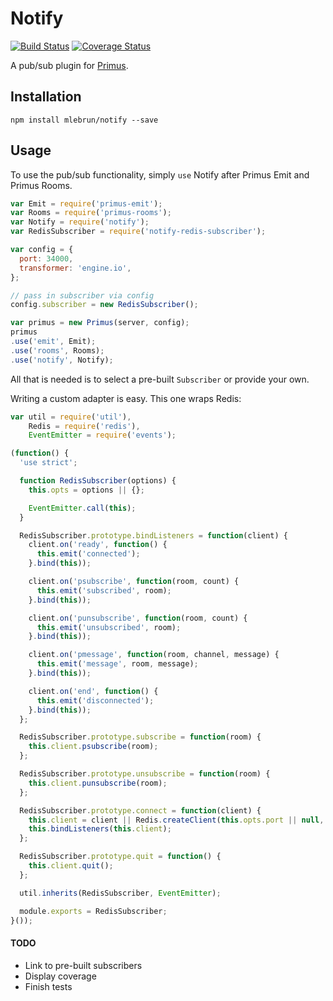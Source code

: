 Notify
======

[![Build Status](https://travis-ci.org/mlebrun/notify.svg?branch=master)](https://travis-ci.org/mlebrun/notify)
[![Coverage Status](https://coveralls.io/repos/mlebrun/notify/badge.svg?branch=master&service=github)](https://coveralls.io/github/mlebrun/notify?branch=master)

A pub/sub plugin for [Primus](https://github.com/primus/primus).

Installation
------------

```
npm install mlebrun/notify --save
```

Usage
-----

To use the pub/sub functionality, simply `use` Notify after Primus Emit and Primus Rooms.

```javascript
var Emit = require('primus-emit');
var Rooms = require('primus-rooms');
var Notify = require('notify');
var RedisSubscriber = require('notify-redis-subscriber');

var config = {
  port: 34000,
  transformer: 'engine.io',
};

// pass in subscriber via config
config.subscriber = new RedisSubscriber();

var primus = new Primus(server, config);
primus
.use('emit', Emit);
.use('rooms', Rooms);
.use('notify', Notify);
```

All that is needed is to select a pre-built `Subscriber` or provide your own.

Writing a custom adapter is easy. This one wraps Redis:

```javascript
var util = require('util'),
    Redis = require('redis'),
    EventEmitter = require('events');

(function() {
  'use strict';

  function RedisSubscriber(options) {
    this.opts = options || {};

    EventEmitter.call(this);
  }

  RedisSubscriber.prototype.bindListeners = function(client) {
    client.on('ready', function() {
      this.emit('connected');
    }.bind(this));

    client.on('psubscribe', function(room, count) {
      this.emit('subscribed', room);
    }.bind(this));

    client.on('punsubscribe', function(room, count) {
      this.emit('unsubscribed', room);
    }.bind(this));

    client.on('pmessage', function(room, channel, message) {
      this.emit('message', room, message);
    }.bind(this));

    client.on('end', function() {
      this.emit('disconnected');
    }.bind(this));
  };

  RedisSubscriber.prototype.subscribe = function(room) {
    this.client.psubscribe(room);
  };

  RedisSubscriber.prototype.unsubscribe = function(room) {
    this.client.punsubscribe(room);
  };

  RedisSubscriber.prototype.connect = function(client) {
    this.client = client || Redis.createClient(this.opts.port || null, this.opts.host || null);
    this.bindListeners(this.client);
  };

  RedisSubscriber.prototype.quit = function() {
    this.client.quit();
  };

  util.inherits(RedisSubscriber, EventEmitter);

  module.exports = RedisSubscriber;
}());


```

#### TODO

- Link to pre-built subscribers
- Display coverage
- Finish tests

